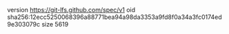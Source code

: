 version https://git-lfs.github.com/spec/v1
oid sha256:12ecc5250068396a88771bea94a98da3353a9fd8f0a34a3fc0174ed9e303079c
size 5619

